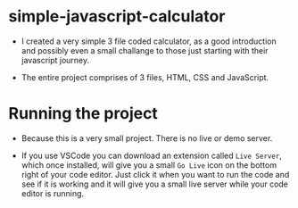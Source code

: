 # simple-javascript-calculator

- I created a very simple 3 file coded calculator, as a good introduction and possibly even a small challange to those just starting with their javascript journey.  

- The entire project comprises of 3 files, HTML, CSS and JavaScript.

# Running the project

- Because this is a very small project. There is no live or demo server.
  
- If you use VSCode you can download an extension called `Live Server`, which once installed, will give you a small `Go Live` icon on the bottom right of your code editor. Just click it when you want to run the code and see if it is working and it will give you a small live server while your code editor is running.
